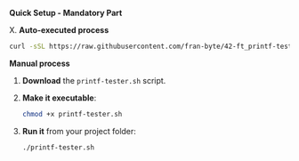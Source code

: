 **Quick Setup - Mandatory Part**


X. **Auto-executed process**

   ```bash
   curl -sSL https://raw.githubusercontent.com/fran-byte/42-ft_printf-tester/main/printf-tester.sh | bash
   ```

**Manual process**

1. **Download** the `printf-tester.sh` script.
2. **Make it executable**:

   ```bash
   chmod +x printf-tester.sh  
   ```
3. **Run it** from your project folder:

   ```bash
   ./printf-tester.sh  
   ```


